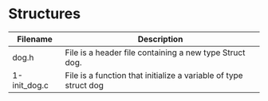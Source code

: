 # Structures

Filename | Description
---------|------------
dog.h | File is a header file containing a new type Struct dog.
1-init_dog.c | File is a function that initialize a variable of type struct dog
